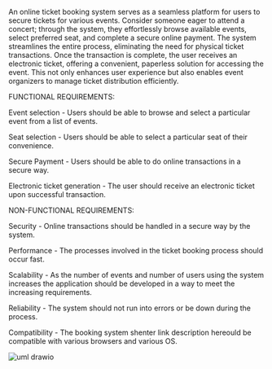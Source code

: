 An online ticket booking system serves as a seamless platform for users to secure tickets for various events. 
Consider someone eager to attend a concert; through the system, they effortlessly browse available events, select 
preferred seat, and complete a secure online payment. The system streamlines the entire process, eliminating the need 
for physical ticket transactions. Once the transaction is complete, the user receives an electronic ticket, offering a 
convenient, paperless solution for accessing the event. This not only enhances user experience but also enables event 
organizers to manage ticket distribution efficiently.

FUNCTIONAL REQUIREMENTS:

Event selection - Users should be able to browse and select a particular event from a list of events.

Seat selection - Users should be able to select a particular seat of their convenience.

Secure Payment - Users should be able to do online transactions in a secure way.

Electronic ticket generation - The user should receive an electronic ticket upon successful transaction.

NON-FUNCTIONAL REQUIREMENTS:

Security - Online transactions should be handled in a secure way by the system.

Performance - The processes involved in the ticket booking process should occur fast.

Scalability - As the number of events and number of users using the system increases the application should be developed in a way to meet the increasing requirements.

Reliability - The system should not run into errors or be down during the process.

Compatibility - The booking system shenter link description hereould be compatible with various browsers and various OS.

![uml drawio](https://github.com/adav-07/freshersbootcamp/assets/112746235/179dac83-823a-475f-abe0-965d14a62681)
